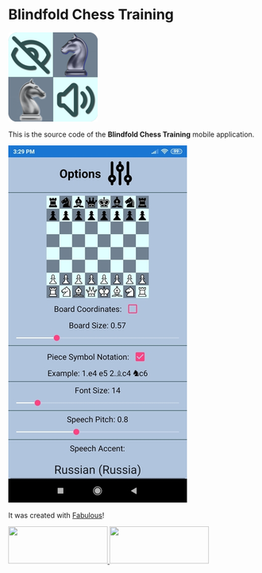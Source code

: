 # Blindfold Chess Training

![](readme_images/logo.png)

This is the source code of the **Blindfold Chess Training** mobile application.

![](readme_images/screenshot.jpg)

It was created with [Fabulous](https://fsprojects.github.io/Fabulous/)!

<a href='https://play.google.com/store/apps/details?id=com.github.mrdimosthenis.blindfoldchesstraining'>
    <img src='https://play.google.com/intl/en_us/badges/images/generic/en_badge_web_generic.png' width='200' height='75' />
</a> 

<a href='https://apps.apple.com/us/app/apple-store/id1553271236'>
    <img src='https://linkmaker.itunes.apple.com/assets/shared/badges/en-us/appstore-lrg.svg' width='200' height='75' />
</a>
